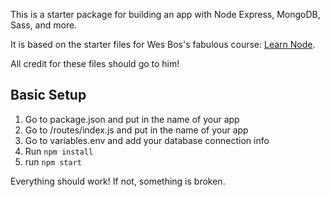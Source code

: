 This is a starter package for building an app with Node Express, MongoDB, Sass, and more. 

It is based on the starter files for Wes Bos's fabulous course: [Learn Node](https://LearnNode.com/friend/ELIASON). 

All credit for these files should go to him!

## Basic Setup

1. Go to package.json and put in the name of your app
2. Go to /routes/index.js and put in the name of your app
3. Go to variables.env and add your database connection info
4. Run `npm install`
5. run `npm start`

Everything should work! If not, something is broken. 